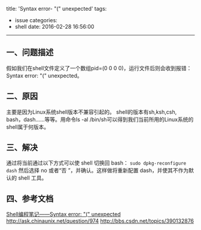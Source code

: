 title: 'Syntax error- "(" unexpected'
tags:
  - issue
categories:
  - shell
date: 2016-02-28 16:56:00
---

## 一、问题描述
假如我们在shell文件定义了一个数组pid=(0 0 0 0)，运行文件后则会收到报错：Syntax error: "(" unexpected。


## 二、原因
主要是因为Linux系统shell版本不兼容引起的。 shell的版本有sh,ksh,csh, bash，dash……等等。用命令ls -al /bin/sh可以得到我们当前所用的Linux系统的shell属于何版本。


## 三、解决
通过将当前通过以下方式可以使 shell 切换回 bash：
`sudo dpkg-reconfigure dash`
然后选择 no 或者“否 ”，并确认。这样做将重新配置 dash，并使其不作为默认的 shell 工具。


## 四、参考文档
[Shell编程笔记——Syntax error: "(" unexpected](http://blog.csdn.net/breeze5428/article/details/27353583)
http://ask.chinaunix.net/question/974
http://bbs.csdn.net/topics/390132876